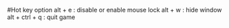 #Hot key option
  alt + e : disable or enable mouse lock
  alt + w : hide window
  alt + ctrl + q : quit game
